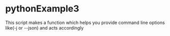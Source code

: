 # pythonExample3
This script makes a function which helps you provide command line options like(-j or --json) and acts accordingly
